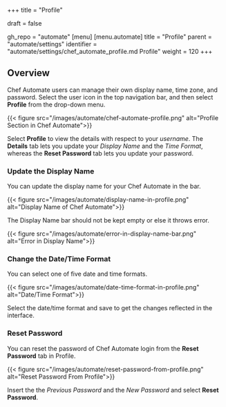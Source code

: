 +++
title = "Profile"

draft = false

gh_repo = "automate"
[menu]
  [menu.automate]
    title = "Profile"
    parent = "automate/settings"
    identifier = "automate/settings/chef_automate_profile.md Profile"
    weight = 120
+++

## Overview

Chef Automate users can manage their own display name, time zone, and password. Select the user icon in the top navigation bar, and then select **Profile** from the drop-down menu.



{{< figure src="/images/automate/chef-automate-profile.png" alt="Profile Section in Chef Automate">}}

Select **Profile** to view the details with respect to your _username_. The **Details** tab lets you update your _Display Name_ and the _Time Format_, whereas the **Reset Password** tab lets you update your password.

### Update the Display Name

You can update the display name for your Chef Automate in the bar.

{{< figure src="/images/automate/display-name-in-profile.png" alt="Display Name of Chef Automate">}}

The Display Name bar should not be kept empty or else it throws error.

{{< figure src="/images/automate/error-in-display-name-bar.png" alt="Error in Display Name">}}

### Change the Date/Time Format

You can select one of five date and time formats.

{{< figure src="/images/automate/date-time-format-in-profile.png" alt="Date/Time Format">}}

Select the date/time format and save to get the changes reflected in the interface.

### Reset Password

You can reset the password of Chef Automate login from the **Reset Password** tab in Profile.

{{< figure src="/images/automate/reset-password-from-profile.png" alt="Reset Password From Profile">}}

Insert the the _Previous Password_ and the _New Password_ and select **Reset Password**.
